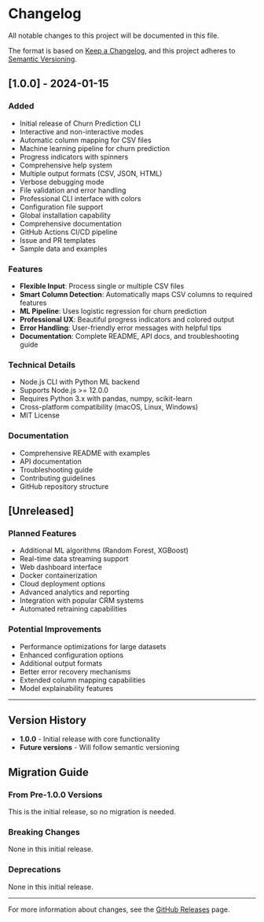 # Changelog

All notable changes to this project will be documented in this file.

The format is based on [Keep a Changelog](https://keepachangelog.com/en/1.0.0/),
and this project adheres to [Semantic Versioning](https://semver.org/spec/v2.0.0.html).

## [1.0.0] - 2024-01-15

### Added
- Initial release of Churn Prediction CLI
- Interactive and non-interactive modes
- Automatic column mapping for CSV files
- Machine learning pipeline for churn prediction
- Progress indicators with spinners
- Comprehensive help system
- Multiple output formats (CSV, JSON, HTML)
- Verbose debugging mode
- File validation and error handling
- Professional CLI interface with colors
- Configuration file support
- Global installation capability
- Comprehensive documentation
- GitHub Actions CI/CD pipeline
- Issue and PR templates
- Sample data and examples

### Features
- **Flexible Input**: Process single or multiple CSV files
- **Smart Column Detection**: Automatically maps CSV columns to required features
- **ML Pipeline**: Uses logistic regression for churn prediction
- **Professional UX**: Beautiful progress indicators and colored output
- **Error Handling**: User-friendly error messages with helpful tips
- **Documentation**: Complete README, API docs, and troubleshooting guide

### Technical Details
- Node.js CLI with Python ML backend
- Supports Node.js >= 12.0.0
- Requires Python 3.x with pandas, numpy, scikit-learn
- Cross-platform compatibility (macOS, Linux, Windows)
- MIT License

### Documentation
- Comprehensive README with examples
- API documentation
- Troubleshooting guide
- Contributing guidelines
- GitHub repository structure

## [Unreleased]

### Planned Features
- Additional ML algorithms (Random Forest, XGBoost)
- Real-time data streaming support
- Web dashboard interface
- Docker containerization
- Cloud deployment options
- Advanced analytics and reporting
- Integration with popular CRM systems
- Automated retraining capabilities

### Potential Improvements
- Performance optimizations for large datasets
- Enhanced configuration options
- Additional output formats
- Better error recovery mechanisms
- Extended column mapping capabilities
- Model explainability features

---

## Version History

- **1.0.0** - Initial release with core functionality
- **Future versions** - Will follow semantic versioning

## Migration Guide

### From Pre-1.0.0 Versions
This is the initial release, so no migration is needed.

### Breaking Changes
None in this initial release.

### Deprecations
None in this initial release.

---

For more information about changes, see the [GitHub Releases](https://github.com/your-org/churn-prediction-cli/releases) page.
